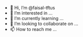 - 👋 Hi, I’m @faisal-tftus
- 👀 I’m interested in ...
- 🌱 I’m currently learning ...
- 💞️ I’m looking to collaborate on ...
- 📫 How to reach me ...

<!---
faisal-tftus/faisal-tftus is a ✨ special ✨ repository because its `README.md` (this file) appears on your GitHub profile.
You can click the Preview link to take a look at your changes.
--->
